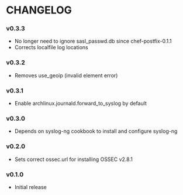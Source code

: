 CHANGELOG
=========

### v0.3.3
- No longer need to ignore sasl_passwd.db since chef-postfix-0.1.1
- Corrects localfile log locations

### v0.3.2
- Removes use_geoip (invalid element error)

### v0.3.1
- Enable archlinux.journald.forward_to_syslog by default

### v0.3.0
- Depends on syslog-ng cookbook to install and configure syslog-ng

### v0.2.0
- Sets correct ossec.url for installing OSSEC v2.8.1

### v0.1.0
- Initial release
